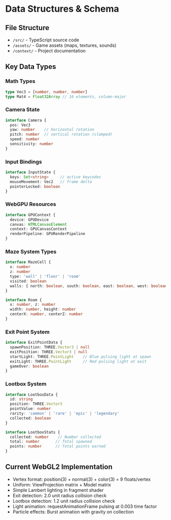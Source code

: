 # Data Structures & Schema

## File Structure
- `/src/` - TypeScript source code
- `/assets/` - Game assets (maps, textures, sounds)
- `/context/` - Project documentation

## Key Data Types

### Math Types
```typescript
type Vec3 = [number, number, number]
type Mat4 = Float32Array // 16 elements, column-major
```

### Camera State
```typescript
interface Camera {
  pos: Vec3
  yaw: number    // horizontal rotation
  pitch: number  // vertical rotation (clamped)
  speed: number
  sensitivity: number
}
```

### Input Bindings
```typescript
interface InputState {
  keys: Set<string>     // active keycodes
  mouseMovement: Vec2   // frame delta
  pointerLocked: boolean
}
```

### WebGPU Resources
```typescript
interface GPUContext {
  device: GPUDevice
  canvas: HTMLCanvasElement
  context: GPUCanvasContext
  renderPipeline: GPURenderPipeline
}
```

### Maze System Types
```typescript
interface MazeCell {
  x: number
  z: number
  type: 'wall' | 'floor' | 'room'
  visited: boolean
  walls: { north: boolean, south: boolean, east: boolean, west: boolean }
}

interface Room {
  x: number, z: number
  width: number, height: number
  centerX: number, centerZ: number
}
```

### Exit Point System
```typescript
interface ExitPointData {
  spawnPosition: THREE.Vector3 | null
  exitPosition: THREE.Vector3 | null
  startLight: THREE.PointLight    // Blue pulsing light at spawn
  exitLight: THREE.PointLight     // Red pulsing light at exit
  gameOver: boolean
}
```

### Lootbox System
```typescript
interface LootboxData {
  id: string
  position: THREE.Vector3
  pointValue: number
  rarity: 'common' | 'rare' | 'epic' | 'legendary'
  collected: boolean
}

interface LootboxStats {
  collected: number    // Number collected
  total: number       // Total spawned
  points: number      // Total points earned
}
```

## Current WebGL2 Implementation
- Vertex format: position(3) + normal(3) + color(3) = 9 floats/vertex
- Uniform: ViewProjection matrix + Model matrix
- Simple Lambert lighting in fragment shader
- Exit detection: 2.0 unit radius collision check
- Lootbox detection: 1.2 unit radius collision check
- Light animation: requestAnimationFrame pulsing at 0.003 time factor
- Particle effects: Burst animation with gravity on collection
